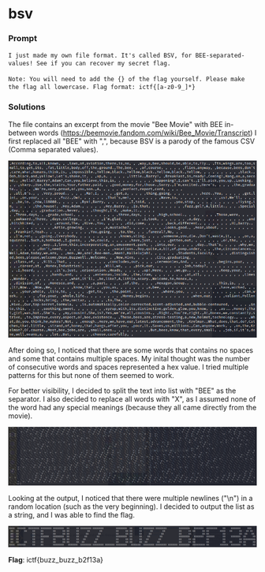 # bsv

### Prompt

```
I just made my own file format. It's called BSV, for BEE-separated-values! See if you can recover my secret flag.

Note: You will need to add the {} of the flag yourself. Please make the flag all lowercase. Flag format: ictf{[a-z0-9_]*}
```

### Solutions

The file contains an excerpt from the movie "Bee Movie" with BEE in-between words (https://beemovie.fandom.com/wiki/Bee_Movie/Transcript)
I first replaced all "BEE" with ",", because BSV is a parody of the famous CSV (Comma separated values).

![1](images/1.png)

After doing so, I noticed that there are some words that contains no spaces and some that contains multiple spaces.
My inital thought was the number of consecutive words and spaces represented a hex value.
I tried multiple patterns for this but none of them seemed to work.

For better visibility, I decided to split the text into list with "BEE" as the separator.
I also decided to replace all words with "X", as I assumed none of the word had any special meanings (because they all came directly from the movie).

![2](images/2.png)

Looking at the output, I noticed that there were multiple newlines ("\n") in a random location (such as the very beginning).
I decided to output the list as a string, and I was able to find the flag.

![3](images/3.png)

**Flag**: ictf{buzz_buzz_b2f13a}
